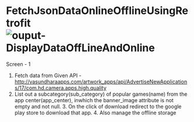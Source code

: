 # FetchJsonDataOnlineOfflineUsingRetrofit![ouput-DisplayDataOffLineAndOnline](https://github.com/sanj-tech/FetchJsonDataOnlineOfflineUsingRetrofit/assets/81187698/423e57ed-cb0c-49bb-a0b3-a7139fb65174)
Screen - 1
1. Fetch data from Given API - http://vasundharaapps.com/artwork_apps/api/AdvertiseNewApplications/17/com.hd.camera.apps.high.quality
2. List out a subcategory(sub_category) of popular games(name) from the app
center(app_center), inwhich the banner_image attribute is not empty and not null. 3. On the click of download redirect to the google play store to download that app. 4. Also manage the offline storage 
